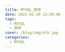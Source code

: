 ```yaml
---
title: MYSQL_排序
date: 2021-01-20 13:39:46
tags: 
  - MSYQL
  - 排序
cover: /blog/img/elk.jpg  
categories:
  - MYSQL
---
```


